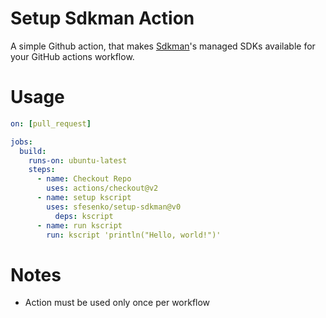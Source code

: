 # Setup Sdkman Action
A simple Github action, that makes [Sdkman](https://sdkman.io)'s managed SDKs available for your GitHub actions workflow.
# Usage

```yml
on: [pull_request]

jobs:
  build:
    runs-on: ubuntu-latest
    steps:
      - name: Checkout Repo
        uses: actions/checkout@v2
      - name: setup kscript
        uses: sfesenko/setup-sdkman@v0
          deps: kscript
      - name: run kscript
        run: kscript 'println("Hello, world!")'
```

# Notes

- Action must be used only once per workflow